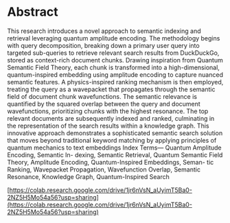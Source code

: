 # Abstract
This research introduces a novel approach
to semantic indexing and retrieval leveraging quantum
amplitude encoding. The methodology begins with query
decomposition, breaking down a primary user query into
targeted sub-queries to retrieve relevant search results from
DuckDuckGo, stored as context-rich document chunks.
Drawing inspiration from Quantum Semantic Field Theory,
each chunk is transformed into a high-dimensional,
quantum-inspired embedding using amplitude encoding
to capture nuanced semantic features. A physics-inspired
ranking mechanism is then employed, treating the query as
a wavepacket that propagates through the semantic field of
document chunk wavefunctions. The semantic relevance is
quantified by the squared overlap between the query and
document wavefunctions, prioritizing chunks with the highest
resonance. The top relevant documents are subsequently
indexed and ranked, culminating in the representation of
the search results within a knowledge graph. This innovative
approach demonstrates a sophisticated semantic search
solution that moves beyond traditional keyword matching by
applying principles of quantum mechanics to text embeddings
Index Terms— Quantum Amplitude Encoding, Semantic In-
dexing, Semantic Retrieval, Quantum Semantic Field Theory,
Amplitude Encoding, Quantum-Inspired Embeddings, Seman-
tic Ranking, Wavepacket Propagation, Wavefunction Overlap,
Semantic Resonance, Knowledge Graph, Quantum-Inspired
Search


[https://colab.research.google.com/drive/1jr6nVsN_aUyimT5Ba0-2NZ5H5Mo54a56?usp=sharing](https://colab.research.google.com/drive/1jr6nVsN_aUyimT5Ba0-2NZ5H5Mo54a56?usp=sharing)


